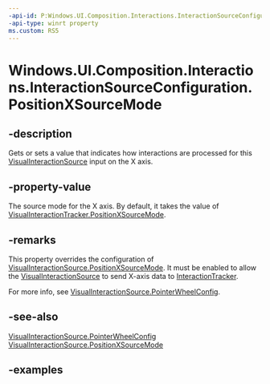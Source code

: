 ```yaml
---
-api-id: P:Windows.UI.Composition.Interactions.InteractionSourceConfiguration.PositionXSourceMode
-api-type: winrt property
ms.custom: RS5
---
```


<!-- Property syntax.
public InteractionSourceRedirectionMode PositionXSourceMode { get;  set; }
-->

# Windows.UI.Composition.Interactions.InteractionSourceConfiguration.PositionXSourceMode

## -description

Gets or sets a value that indicates how interactions are processed for this [VisualInteractionSource](visualinteractionsource.md) input on the X axis.

## -property-value

The source mode for the X axis. By default, it takes the value of [VisualInteractionTracker.PositionXSourceMode](visualinteractionsource_positionxsourcemode.md).

## -remarks

This property overrides the configuration of [VisualInteractionSource.PositionXSourceMode](visualinteractionsource_positionxsourcemode.md). It must be enabled to allow the [VisualInteractionSource](visualinteractionsource.md) to send X-axis data to [InteractionTracker](interactiontracker.md).

For more info, see [VisualInteractionSource.PointerWheelConfig](visualinteractionsource_pointerwheelconfig.md).

## -see-also

[VisualInteractionSource.PointerWheelConfig](visualinteractionsource_pointerwheelconfig.md)
[VisualInteractionSource.PositionXSourceMode](visualinteractionsource_positionxsourcemode.md)

## -examples

